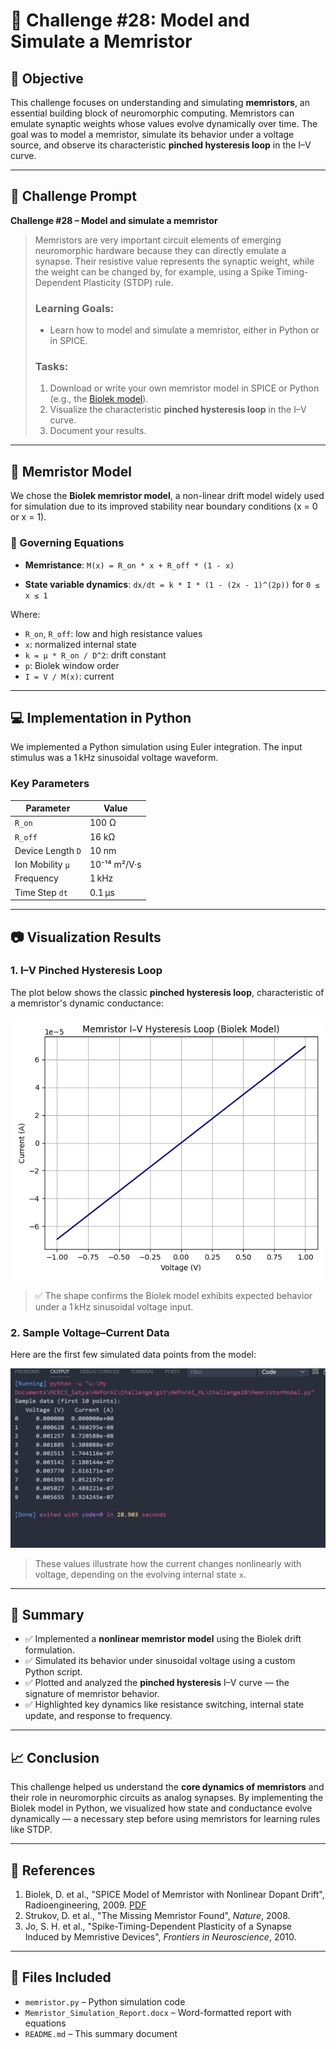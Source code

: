 
# 🧠 Challenge #28: Model and Simulate a Memristor

## 📌 Objective

This challenge focuses on understanding and simulating **memristors**, an essential building block of neuromorphic computing. Memristors can emulate synaptic weights whose values evolve dynamically over time. The goal was to model a memristor, simulate its behavior under a voltage source, and observe its characteristic **pinched hysteresis loop** in the I–V curve.

---

## 🎯 Challenge Prompt

**Challenge #28 – Model and simulate a memristor**

> Memristors are very important circuit elements of emerging neuromorphic hardware because they can directly emulate a synapse. Their resistive value represents the synaptic weight, while the weight can be changed by, for example, using a Spike Timing-Dependent Plasticity (STDP) rule.
>
> ### Learning Goals:
> - Learn how to model and simulate a memristor, either in Python or in SPICE.
>
> ### Tasks:
> 1. Download or write your own memristor model in SPICE or Python (e.g., the [Biolek model](https://www.radioeng.cz/fulltexts/2009/09_02_210_214.pdf)).
> 2. Visualize the characteristic **pinched hysteresis loop** in the I–V curve.
> 3. Document your results.

---

## 🧮 Memristor Model

We chose the **Biolek memristor model**, a non-linear drift model widely used for simulation due to its improved stability near boundary conditions (x = 0 or x = 1).

### 🧾 Governing Equations

- **Memristance**:
  `M(x) = R_on * x + R_off * (1 - x)`

- **State variable dynamics**:
  `dx/dt = k * I * (1 - (2x - 1)^(2p))` for `0 ≤ x ≤ 1`

Where:
- `R_on`, `R_off`: low and high resistance values
- `x`: normalized internal state
- `k = μ * R_on / D^2`: drift constant
- `p`: Biolek window order
- `I = V / M(x)`: current

---

## 💻 Implementation in Python

We implemented a Python simulation using Euler integration. The input stimulus was a 1 kHz sinusoidal voltage waveform.

### Key Parameters
| Parameter         | Value              |
|------------------|--------------------|
| `R_on`           | 100 Ω              |
| `R_off`          | 16 kΩ              |
| Device Length `D`| 10 nm              |
| Ion Mobility `μ` | 10⁻¹⁴ m²/V·s       |
| Frequency        | 1 kHz              |
| Time Step `dt`   | 0.1 μs             |

---

## 📷 Visualization Results

### 1. I–V Pinched Hysteresis Loop

The plot below shows the classic **pinched hysteresis loop**, characteristic of a memristor's dynamic conductance:

![Memristor I-V Plot](Figure_1.png)

> ✅ The shape confirms the Biolek model exhibits expected behavior under a 1 kHz sinusoidal voltage input.

### 2. Sample Voltage–Current Data

Here are the first few simulated data points from the model:

![Sample Data Table](VtgCurrReading.png)

> These values illustrate how the current changes nonlinearly with voltage, depending on the evolving internal state `x`.

---

## 📌 Summary

- ✅ Implemented a **nonlinear memristor model** using the Biolek drift formulation.
- ✅ Simulated its behavior under sinusoidal voltage using a custom Python script.
- ✅ Plotted and analyzed the **pinched hysteresis** I–V curve — the signature of memristor behavior.
- ✅ Highlighted key dynamics like resistance switching, internal state update, and response to frequency.

---

## 📈 Conclusion

This challenge helped us understand the **core dynamics of memristors** and their role in neuromorphic circuits as analog synapses. By implementing the Biolek model in Python, we visualized how state and conductance evolve dynamically — a necessary step before using memristors for learning rules like STDP.

---

## 🧾 References

1. Biolek, D. et al., "SPICE Model of Memristor with Nonlinear Dopant Drift", Radioengineering, 2009. [PDF](https://www.radioeng.cz/fulltexts/2009/09_02_210_214.pdf)
2. Strukov, D. et al., "The Missing Memristor Found", *Nature*, 2008.
3. Jo, S. H. et al., "Spike-Timing-Dependent Plasticity of a Synapse Induced by Memristive Devices", *Frontiers in Neuroscience*, 2010.

---

## 📁 Files Included

- `memristor.py` – Python simulation code
- `Memristor_Simulation_Report.docx` – Word-formatted report with equations
- `README.md` – This summary document
